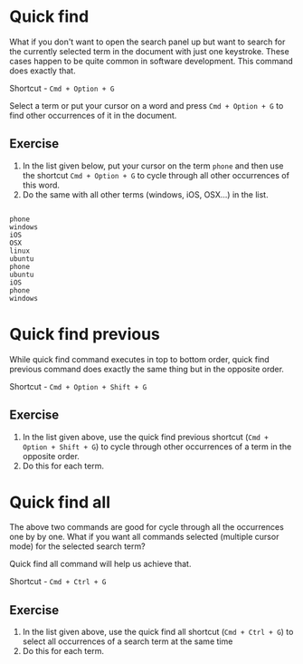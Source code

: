 Quick find
===========

What if you don't want to open the search panel up but want to search for the
currently selected term in the document with just one keystroke. These cases
happen to be quite common in software development. This command does exactly
that.

Shortcut - `Cmd + Option + G`

Select a term or put your cursor on a word and press `Cmd + Option + G` to find
other occurrences of it in the document.

Exercise
---------

1. In the list given below, put your cursor on the term `phone` and then use
   the shortcut `Cmd + Option + G` to cycle through all other occurrences of
   this word.
2. Do the same with all other terms (windows, iOS, OSX...) in the list.

```

phone
windows
iOS
OSX
linux
ubuntu
phone
ubuntu
iOS
phone
windows

```

Quick find previous
====================

While quick find command executes in top to bottom order, quick find previous
command does exactly the same thing but in the opposite order.

Shortcut - `Cmd + Option + Shift + G`

Exercise
---------

1. In the list given above, use the quick find previous shortcut
   (`Cmd + Option + Shift + G`) to cycle through other occurrences of a term in
   the opposite order.
2. Do this for each term.


Quick find all
====================

The above two commands are good for cycle through all the occurrences one by
by one. What if you want all commands selected (multiple cursor mode) for the
selected search term?

Quick find all command will help us achieve that.

Shortcut - `Cmd + Ctrl + G`
 
Exercise
---------

1. In the list given above, use the quick find all shortcut (`Cmd + Ctrl + G`)
   to select all occurrences of a search term at the same time
2. Do this for each term.
